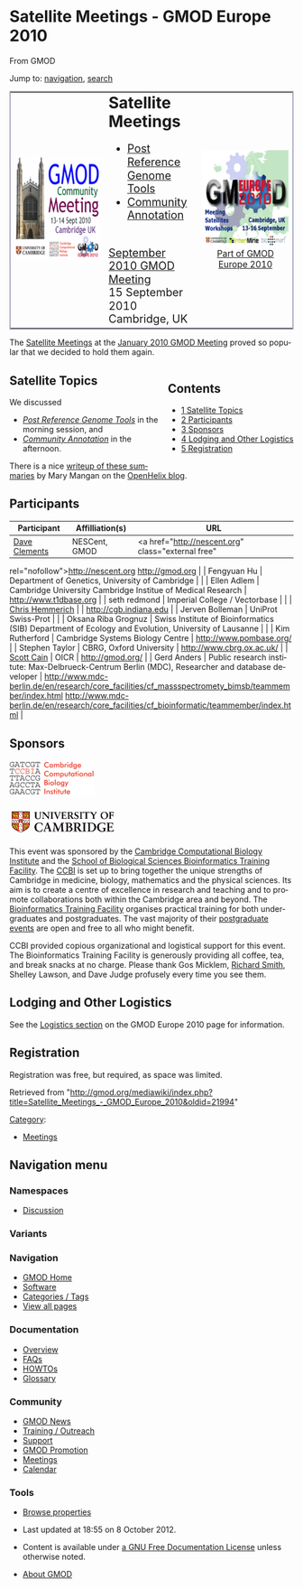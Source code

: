 <div id="mw-page-base" class="noprint">

</div>

<div id="mw-head-base" class="noprint">

</div>

<div id="content" class="mw-body" role="main">

<span id="top"></span>

<div id="mw-js-message" style="display:none;">

</div>



# <span dir="auto">Satellite Meetings - GMOD Europe 2010</span>

<div id="bodyContent">

<div id="siteSub">

From GMOD

</div>

<div id="contentSub">

</div>

<div id="jump-to-nav" class="mw-jump">

Jump to: [navigation](#mw-navigation), [search](#p-search)

</div>

<div id="mw-content-text" class="mw-content-ltr" lang="en" dir="ltr">

<table style="vertical-align: middle; border: 2px solid #A6A6BC;"
data-cellpadding="10">
<colgroup>
<col style="width: 33%" />
<col style="width: 33%" />
<col style="width: 33%" />
</colgroup>
<tbody>
<tr class="odd">
<td><a href="September_2010_GMOD_Meeting"
title="September 2010 GMOD Meeting"><img
src="../mediawiki/images/thumb/4/40/Sept2010MtgLogo300.png/220px-Sept2010MtgLogo300.png"
srcset="../mediawiki/images/4/40/Sept2010MtgLogo300.png 1.5x, ../mediawiki/images/4/40/Sept2010MtgLogo300.png 2x"
width="220" height="188" alt="September 2010 GMOD Meeting" /></a></td>
<td><div style="font-size: 200%; line-height: 120%">
<strong>Satellite Meetings</strong><br />
&#10;</div>
<div style="font-size: 140%; line-height: 120%">
<ul>
<li><a href="Post_Reference_Genome_Tools"
title="Post Reference Genome Tools">Post Reference Genome Tools</a></li>
<li><a href="Community_Annotation_-_September_2010_Satellite"
title="Community Annotation - September 2010 Satellite">Community
Annotation</a></li>
</ul>
<br />
<a href="September_2010_GMOD_Meeting"
title="September 2010 GMOD Meeting">September 2010 GMOD
Meeting</a><br />
15 September 2010<br />
Cambridge, UK
</div></td>
<td style="text-align: center;"><a href="GMOD_Europe_2010"
title="Part of GMOD Europe 2010"><img
src="../mediawiki/images/thumb/d/d6/GMOD2010Europe300.png/200px-GMOD2010Europe300.png"
srcset="../mediawiki/images/d/d6/GMOD2010Europe300.png 1.5x, ../mediawiki/images/d/d6/GMOD2010Europe300.png 2x"
width="200" height="171" alt="Part of GMOD Europe 2010" /></a>
<div style="font-size: 110%;">
<a href="GMOD_Europe_2010" title="GMOD Europe 2010">Part of GMOD Europe
2010</a>
</div></td>
</tr>
</tbody>
</table>

  

  
The [Satellite
Meetings](January_2010_GMOD_Meeting#Satellite_Meetings "January 2010 GMOD Meeting")
at the [January 2010 GMOD
Meeting](January_2010_GMOD_Meeting "January 2010 GMOD Meeting") proved
so popular that we decided to hold them again.

  

<div style="float: right; padding-left: 1em; padding-bottom: 1em;">

<div id="toc" class="toc">

<div id="toctitle">

## Contents

</div>

- [<span class="tocnumber">1</span> <span class="toctext">Satellite
  Topics</span>](#Satellite_Topics)
- [<span class="tocnumber">2</span>
  <span class="toctext">Participants</span>](#Participants)
- [<span class="tocnumber">3</span>
  <span class="toctext">Sponsors</span>](#Sponsors)
- [<span class="tocnumber">4</span> <span class="toctext">Lodging and
  Other Logistics</span>](#Lodging_and_Other_Logistics)
- [<span class="tocnumber">5</span>
  <span class="toctext">Registration</span>](#Registration)

</div>

</div>

## <span id="Satellite_Topics" class="mw-headline">Satellite Topics</span>

We discussed

- *[Post Reference Genome
  Tools](Post_Reference_Genome_Tools "Post Reference Genome Tools")* in
  the morning session, and
- *[Community
  Annotation](Community_Annotation_-_September_2010_Satellite "Community Annotation - September 2010 Satellite")*
  in the afternoon.

There is a nice
<a href="http://blog.openhelix.eu/?p=5551" class="external text"
rel="nofollow">writeup of these summaries</a> by Mary Mangan on the
<a href="http://blog.openhelix.eu/" class="external text"
rel="nofollow">OpenHelix blog</a>.

## <span id="Participants" class="mw-headline">Participants</span>

| Participant | Affilliation(s) | URL |
|----|----|----|
| [Dave Clements](User:Clements "User:Clements") | NESCent, GMOD | <a href="http://nescent.org" class="external free"
rel="nofollow">http://nescent.org</a> <a href="http://gmod.org" class="external free"
rel="nofollow">http://gmod.org</a> |
| Fengyuan Hu | Department of Genetics, University of Cambridge |  |
| Ellen Adlem | Cambridge University Cambridge Institue of Medical Research | <a href="http://www.t1dbase.org" class="external free"
rel="nofollow">http://www.t1dbase.org</a> |
| seth redmond | Imperial College / Vectorbase |  |
| [Chris Hemmerich](User:Chemmeri "User:Chemmeri") |  | <a href="http://cgb.indiana.edu" class="external free"
rel="nofollow">http://cgb.indiana.edu</a> |
| Jerven Bolleman | UniProt Swiss-Prot |  |
| Oksana Riba Grognuz | Swiss Institute of Bioinformatics (SIB) Department of Ecology and Evolution, University of Lausanne |  |
| Kim Rutherford | Cambridge Systems Biology Centre | <a href="http://www.pombase.org/" class="external free"
rel="nofollow">http://www.pombase.org/</a> |
| Stephen Taylor | CBRG, Oxford University | <a href="http://www.cbrg.ox.ac.uk/" class="external free"
rel="nofollow">http://www.cbrg.ox.ac.uk/</a> |
| [Scott Cain](User:Scott "User:Scott") | OICR | <a href="http://gmod.org/" class="external free"
rel="nofollow">http://gmod.org/</a> |
| Gerd Anders | Public research institute: Max-Delbrueck-Centrum Berlin (MDC), Researcher and database developer | <a
href="http://www.mdc-berlin.de/en/research/core_facilities/cf_massspectromety_bimsb/teammember/index.html"
class="external free"
rel="nofollow">http://www.mdc-berlin.de/en/research/core_facilities/cf_massspectromety_bimsb/teammember/index.html</a> <a
href="http://www.mdc-berlin.de/en/research/core_facilities/cf_bioinformatic/teammember/index.html"
class="external free"
rel="nofollow">http://www.mdc-berlin.de/en/research/core_facilities/cf_bioinformatic/teammember/index.html</a> |

## <span id="Sponsors" class="mw-headline">Sponsors</span>

<div class="floatleft">

<a href="http://www.ccbi.cam.ac.uk/" rel="nofollow"
title="Cambridge Computational Biology Institute"><img
src="../mediawiki/images/thumb/a/ae/CCBILogo.png/150px-CCBILogo.png"
srcset="../mediawiki/images/thumb/a/ae/CCBILogo.png/225px-CCBILogo.png 1.5x, ../mediawiki/images/a/ae/CCBILogo.png 2x"
width="150" height="64"
alt="Cambridge Computational Biology Institute" /></a>

</div>

<div class="floatright">

<a
href="http://www.biomed.cam.ac.uk/gradschool/skills/bioinformatics.html"
rel="nofollow"
title="School of Biological Sciences Bioinformatics Training Facility"><img
src="../mediawiki/images/thumb/9/91/CambridgeWide.gif/190px-CambridgeWide.gif"
srcset="../mediawiki/images/thumb/9/91/CambridgeWide.gif/285px-CambridgeWide.gif 1.5x, ../mediawiki/images/thumb/9/91/CambridgeWide.gif/380px-CambridgeWide.gif 2x"
width="190" height="55"
alt="School of Biological Sciences Bioinformatics Training Facility" /></a>

</div>

This event was sponsored by the
<a href="http://www.ccbi.cam.ac.uk/" class="external text"
rel="nofollow">Cambridge Computational Biology Institute</a> and the <a
href="http://www.biomed.cam.ac.uk/gradschool/skills/bioinformatics.html"
class="external text" rel="nofollow">School of Biological Sciences
Bioinformatics Training Facility</a>. The
<a href="http://www.ccbi.cam.ac.uk/" class="external text"
rel="nofollow">CCBI</a> is set up to bring together the unique strengths
of Cambridge in medicine, biology, mathematics and the physical
sciences. Its aim is to create a centre of excellence in research and
teaching and to promote collaborations both within the Cambridge area
and beyond. The <a
href="http://www.biomed.cam.ac.uk/gradschool/skills/bioinformatics.html"
class="external text" rel="nofollow">Bioinformatics Training
Facility</a> organises practical training for both undergraduates and
postgraduates. The vast majority of their <a
href="http://www.biomed.cam.ac.uk/gradschool/skills/bioinformatics.html"
class="external text" rel="nofollow">postgraduate events</a> are open
and free to all who might benefit.

CCBI provided copious organizational and logistical support for this
event. The Bioinformatics Training Facility is generously providing all
coffee, tea, and break snacks at no charge. Please thank Gos Micklem,
[Richard Smith](User:Rsmith "User:Rsmith"), Shelley Lawson, and Dave
Judge profusely every time you see them.

## <span id="Lodging_and_Other_Logistics" class="mw-headline">Lodging and Other Logistics</span>

See the [Logistics
section](GMOD_Europe_2010#Logistics "GMOD Europe 2010") on the GMOD
Europe 2010 page for information.

## <span id="Registration" class="mw-headline">Registration</span>

Registration was free, but required, as space was limited.

</div>

<div class="printfooter">

Retrieved from
"<http://gmod.org/mediawiki/index.php?title=Satellite_Meetings_-_GMOD_Europe_2010&oldid=21994>"

</div>

<div id="catlinks" class="catlinks">

<div id="mw-normal-catlinks" class="mw-normal-catlinks">

[Category](Special:Categories "Special:Categories"):

- [Meetings](Category:Meetings "Category:Meetings")

</div>

</div>

<div class="visualClear">

</div>

</div>

</div>

<div id="mw-navigation">

## Navigation menu

<div id="mw-head">



<div id="left-navigation">

<div id="p-namespaces" class="vectorTabs" role="navigation"
aria-labelledby="p-namespaces-label">

### Namespaces


- <span id="ca-talk"><a
  href="http://gmod.org/mediawiki/index.php?title=Talk:Satellite_Meetings_-_GMOD_Europe_2010&amp;action=edit&amp;redlink=1"
  accesskey="t"
  title="Discussion about the content page [t]">Discussion</a></span>

</div>

<div id="p-variants" class="vectorMenu emptyPortlet" role="navigation"
aria-labelledby="p-variants-label">

### 

### Variants[](#)

<div class="menu">

</div>

</div>

</div>





</div>

</div>

</div>

<div id="mw-panel">

<div id="p-logo" role="banner">

<a href="Main_Page"
style="background-image: url(../images/GMOD-cogs.png);"
title="Visit the main page"></a>

</div>

<div id="p-Navigation" class="portal" role="navigation"
aria-labelledby="p-Navigation-label">

### Navigation

<div class="body">

- <span id="n-GMOD-Home">[GMOD Home](Main_Page)</span>
- <span id="n-Software">[Software](GMOD_Components)</span>
- <span id="n-Categories-.2F-Tags">[Categories /
  Tags](Categories)</span>
- <span id="n-View-all-pages">[View all pages](Special:AllPages)</span>

</div>

</div>

<div id="p-Documentation" class="portal" role="navigation"
aria-labelledby="p-Documentation-label">

### Documentation

<div class="body">

- <span id="n-Overview">[Overview](Overview)</span>
- <span id="n-FAQs">[FAQs](Category:FAQ)</span>
- <span id="n-HOWTOs">[HOWTOs](Category:HOWTO)</span>
- <span id="n-Glossary">[Glossary](Glossary)</span>

</div>

</div>

<div id="p-Community" class="portal" role="navigation"
aria-labelledby="p-Community-label">

### Community

<div class="body">

- <span id="n-GMOD-News">[GMOD News](GMOD_News)</span>
- <span id="n-Training-.2F-Outreach">[Training /
  Outreach](Training_and_Outreach)</span>
- <span id="n-Support">[Support](Support)</span>
- <span id="n-GMOD-Promotion">[GMOD Promotion](GMOD_Promotion)</span>
- <span id="n-Meetings">[Meetings](Meetings)</span>
- <span id="n-Calendar">[Calendar](Calendar)</span>

</div>

</div>

<div id="p-tb" class="portal" role="navigation"
aria-labelledby="p-tb-label">

### Tools

<div class="body">


- <span id="t-smwbrowselink"><a href="Special:Browse/Satellite_Meetings_-2D_GMOD_Europe_2010"
  rel="smw-browse">Browse properties</a></span>


</div>

</div>

</div>

</div>

<div id="footer" role="contentinfo">

- <span id="footer-info-lastmod">Last updated at 18:55 on 8 October
  2012.</span>
<!-- - <span id="footer-info-viewcount">82,572 page views.</span> -->
- <span id="footer-info-copyright">Content is available under
  <a href="http://www.gnu.org/licenses/fdl-1.3.html" class="external"
  rel="nofollow">a GNU Free Documentation License</a> unless otherwise
  noted.</span>

<!-- -->

- <span id="footer-places-about">[About
  GMOD](GMOD:About "GMOD:About")</span>

<!-- -->






</div>
